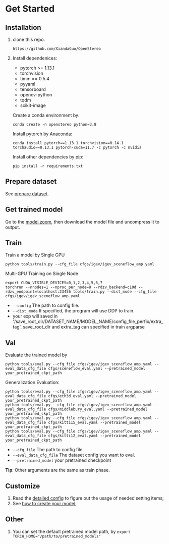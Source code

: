# Get Started

## Installation

1. clone this repo.
    ```
    https://github.com/XiandaGuo/OpenStereo
    ```
2. Install dependenices:
    - pytorch >= 1.13.1
    - torchvision
    - timm == 0.5.4
    - pyyaml
    - tensorboard
    - opencv-python
    - tqdm
    - scikit-image

   Create a conda environment by:
   ```
   conda create -n openstereo python=3.8 
   ```
   Install pytorch by [Anaconda](https://pytorch.org/get-started/locally/):
   ```
   conda install pytorch==1.13.1 torchvision==0.14.1 torchaudio==0.13.1 pytorch-cuda=11.7 -c pytorch -c nvidia
   ```
   Install other dependencies by pip:
   ```
   pip install -r requirements.txt
   ```

## Prepare dataset

See [prepare dataset](2.prepare_dataset.md).

## Get trained model

Go to the [model zoom](1.model_zoo.md), then download the model file and uncompress it to output.

## Train

Train a model by Single GPU
```
python tools/train.py --cfg_file cfgs/igev/igev_sceneflow_amp.yaml
```
Multi-GPU Training on Single Node
```
export CUDA_VISIBLE_DEVICES=0,1,2,3,4,5,6,7
torchrun --nnodes=1 --nproc_per_node=8 --rdzv_backend=c10d --rdzv_endpoint=localhost:23456 tools/train.py --dist_mode --cfg_file cfgs/igev/igev_sceneflow_amp.yaml
```

- `--config` The path to config file.
- `--dist_mode` If specified, the program will use DDP to train.
- your exp will saved in '/save_root_dir/DATASET_NAME/MODEL_NAME/config_file_perfix/extra_tag', save_root_dir and extra_tag can specified in train argparse

## Val

Evaluate the trained model by
```
python tools/eval.py --cfg_file cfgs/igev/igev_sceneflow_amp.yaml --eval_data_cfg_file cfgs/sceneflow_eval.yaml --pretrained_model your_pretrained_ckpt_path
```
Generalization Evaluation:
```
python tools/eval.py --cfg_file cfgs/igev/igev_sceneflow_amp.yaml --eval_data_cfg_file cfgs/eth3d_eval.yaml --pretrained_model your_pretrained_ckpt_path
python tools/eval.py --cfg_file cfgs/igev/igev_sceneflow_amp.yaml --eval_data_cfg_file cfgs/middlebury_eval.yaml --pretrained_model your_pretrained_ckpt_path
python tools/eval.py --cfg_file cfgs/igev/igev_sceneflow_amp.yaml --eval_data_cfg_file cfgs/kitti15_eval.yaml --pretrained_model your_pretrained_ckpt_path
python tools/eval.py --cfg_file cfgs/igev/igev_sceneflow_amp.yaml --eval_data_cfg_file cfgs/kitti12_eval.yaml --pretrained_model your_pretrained_ckpt_path
```

- `--cfg_file` The path to config file.
- `--eval_data_cfg_file` The dataset config you want to eval.
- `--pretrained_model` your pretrained checkpoint


**Tip**: Other arguments are the same as train phase.

## Customize

1. Read the [detailed config](3.detailed_config.md) to figure out the usage of needed setting items;
2. See [how to create your model](4.how_to_create_your_model.md);

## Other
1. You can set the default pretrained model path, by `export TORCH_HOME="/path/to/pretrained_models"`

